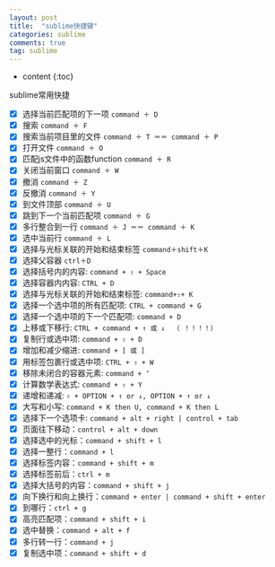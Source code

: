```yaml
---
layout: post
title:  "sublime快捷键"
categories: sublime
comments: true
tag: sublime
---
```


* content
{:toc}

sublime常用快捷





- [x] 选择当前匹配项的下一项 `command ＋ D`
- [x] 搜索 `command ＋ F`
- [x] 搜索当前项目里的文件 `command ＋ T ＝＝ command ＋ P`
- [x] 打开文件 `command ＋ O`
- [x] 匹配js文件中的函数function `command ＋ R`
- [x] 关闭当前窗口 `command ＋ W`
- [x] 撤消 `command ＋ Z`
- [x] 反撤消 `command ＋ Y`
- [x] 到文件顶部 `command ＋ U`
- [x] 跳到下一个当前匹配项 `command ＋ G`
- [x] 多行整合到一行 `command ＋ J ＝＝ command ＋ K`
- [x] 选中当前行 `command ＋ L`
- [x] 选择与光标关联的开始和结束标签 `command＋shift＋K`
- [x] 选择父容器 `ctrl＋D`
- [x] 选择括号内的内容: `command + ⇧ + Space`
- [x] 选择容器内内容: `CTRL + D`
- [x] 选择与光标关联的开始和结束标签: `command+⇧+ K`
- [x] 选择一个选中项的所有匹配项: `CTRL + command + G`
- [x] 选择一个选中项的下一个匹配项: `command + D`
- [x] 上移或下移行: `CTRL + command + ↑ 或 ↓  （ ！！！！）`
- [x] 复制行或选中项: `command + ⇧ + D`
- [x] 增加和减少缩进: `command + [ 或 ]`
- [x] 用标签包裹行或选中项: `CTRL + ⇧ + W`
- [x] 移除未闭合的容器元素: `command + ‘`
- [x] 计算数学表达式: `command + ⇧ + Y`
- [x] 递增和递减: `⇧ + OPTION + ↑ or ↓, OPTION + ↑ or ↓`
- [x] 大写和小写: `command + K then U, command + K then L`
- [x] 选择下一个选项卡: `command + alt + right | control + tab`
- [x] 页面往下移动：`control + alt + down`
- [x] 选择选中的光标：`command + shift + l`
- [x] 选择一整行：`command + l`
- [x] 选择标签内容：`command + shift + m`
- [x] 选择标签前后：`ctrl + m`
- [x] 选择大括号的内容：`command + shift + j`
- [x] 向下换行和向上换行：`command + enter | command + shift + enter`
- [x] 到哪行：`ctrl + g`
- [x] 高亮匹配项：`command + shift + i`
- [x] 选中替换：`command + alt + f`
- [x] 多行转一行：`command + j`
- [x] 复制选中项：`command + shift + d`
